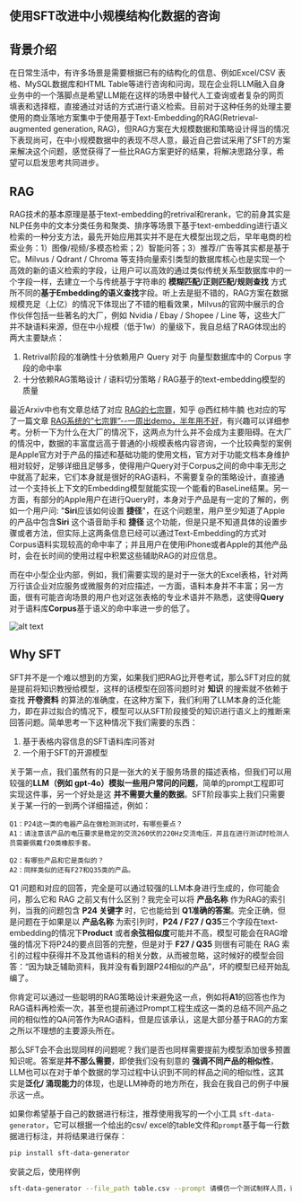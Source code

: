 ## 使用SFT改进中小规模结构化数据的咨询
## 背景介绍
在日常生活中，有许多场景是需要根据已有的结构化的信息、例如Excel/CSV 表格、MySQL数据库和HTML Table等进行咨询和问询，现在企业将LLM融入自身业务中的一个落脚点是希望LLM能在这样的场景中替代人工查询或者复杂的网页填表和选择框，直接通过对话的方式进行语义检索。目前对于这种任务的处理主要使用的商业落地方案集中于使用基于Text-Embedding的RAG(Retrieval-augmented generation, RAG)，但RAG方案在大规模数据和策略设计得当的情况下表现尚可，在中小规模数据中的表现不尽人意，最近自己尝试采用了SFT的方案来解决这个问题，感觉获得了一些比RAG方案更好的结果，将解决思路分享，希望可以启发思考共同进步。
## RAG
RAG技术的基本原理是基于text-embedding的retrival和rerank，它的前身其实是NLP任务中的文本分类任务和聚类、排序等场景下基于text-embedding进行语义检索的一种分支方法，最先开始应用其实并不是在大模型出现之后，早年电商的检索业务：1）图像/视频/多模态检索；2）智能问答；3）推荐/广告等其实都是基于它。Milvus / Qdrant / Chroma 等支持向量索引类型的数据库核心也是实现一个高效的新的语义检索的字段，让用户可以高效的通过类似传统关系型数据库中的一个字段一样，去建立一个与传统基于字符串的 **模糊匹配/正则匹配/规则查找** 方式所不同的**基于Embedding的语义查找**字段。听上去是挺不错的，RAG方案在数据规模充足（上亿）的情况下体现出了不错的粗看效果，Milvus的官网中展示的合作伙伴包括一些著名的大厂，例如 Nvidia / Ebay / Shopee / Line 等，这些大厂并不缺语料来源，但在中小规模（低于1w）的量级下，我自总结了RAG体现出的两大主要缺点：

1. Retrival阶段的准确性十分依赖用户 Query 对于 向量型数据库中的 Corpus 字段的命中率 
2. 十分依赖RAG策略设计 / 语料切分策略 / RAG基于的text-embedding模型的质量

最近Arxiv中也有文章总结了对应 [RAG的七宗罪](https://arxiv.org/abs/2401.05856)，知乎 @西红柿牛腩 也对应的写了一篇文章  [RAG系统的“七宗罪”--一周出demo，半年用不好](https://zhuanlan.zhihu.com/p/677691070)，有兴趣可以详细参考。分析一下为什么在大厂的情况下，这两点为什么并不会成为主要阻碍。在大厂的情况中，数据的丰富度远高于普通的小规模表格内容咨询，一个比较典型的案例是Apple官方对于产品的描述和基础功能的使用文档，官方对于功能文档本身维护相对较好，足够详细且足够多，使得用户Query对于Corpus之间的命中率无形之中就高了起来，它们本身就是很好的RAG语料，不需要复杂的策略设计，直接通过一个支持长上下文的Embedding模型就能实现一个能看的BaseLine结果。另一方面，有部分的Apple用户在进行Query时，本身对于产品是有一定的了解的，例如一个用户问: "**Siri**应该如何设置 **捷径**"，在这个问题里，用户至少知道了Apple的产品中包含**Siri** 这个语音助手和 **捷径** 这个功能，但是只是不知道具体的设置步骤或者方法，但实际上这两条信息已经可以通过Text-Embedding的方式对Corpus语料实现较高的命中率了；并且用户在使用iPhone或者Apple的其他产品时，会在长时间的使用过程中积累这些辅助RAG的对应信息。

而在中小型企业内部，例如，我们需要实现的是对于一张大的Excel表格，针对两万行该企业对应服务或微服务的对应描述，一方面，语料本身并不丰富；另一方面，很有可能咨询场景的用户也对这张表格的专业术语并不熟悉，这使得**Query**对于语料库**Corpus**基于语义的命中率进一步的低了。

![alt text](image.png)
## Why SFT  
SFT并不是一个难以想到的方案，如果我们把RAG比开卷考试，那么SFT对应的就是提前将知识教授给模型，这样的话模型在回答问题时对 **知识** 的搜索就不依赖于查找 **开卷资料** 的算法的准确度，在这种方案下，我们利用了LLM本身的泛化能力，即在非过拟合的情况下，模型可以从SFT阶段接受的知识进行语义上的推断来回答问题。简单思考一下这种情况下我们需要的东西：

1. 基于表格内容信息的SFT语料库问答对
2. 一个用于SFT的开源模型

关于第一点，我们虽然有的只是一张大的关于服务场景的描述表格，但我们可以用较强的**LLM（例如 gpt-4o）模拟一些用户常问的问题**，简单的prompt工程即可实现这件事，另一个好处是这 **并不需要大量的数据**。SFT阶段事实上我们只需要关于某一行的一到两个详细描述，例如：

    Q1：P24这一类的电器产品在做检测测试时，有哪些要点？
    A1：请注意该产品的电压要求是稳定的交流260伏的220Hz交流电压，并且在进行测试时检测人员需要佩戴f20类橡胶手套。
    
    Q2：有哪些产品和它是类似的？
    A2：同样类似的还有F27和Q35类的产品。
    

Q1 问题和对应的回答，完全是可以通过较强的LLM本身进行生成的，你可能会问，那么它和 RAG 之前又有什么区别？我完全可以将 **产品名称** 作为RAG的索引列，当我的问题包含 **P24 关键字** 时，它也能给到 **Q1准确的答案**。完全正确，但是问题在于如果是以 **产品名称** 为索引列时，**P24 / F27 / Q35**三个字段在text-embedding的情况下**Product** 或者**余弦相似度**可能并不高，模型可能会在RAG增强的情况下将P24的要点回答的完整，但是对于 **F27 / Q35** 则很有可能在 RAG 索引的过程中获得并不及其他语料的相关分数，从而被忽略，这时候好的模型会回答：“因为缺乏辅助资料，我并没有看到跟P24相似的产品”，坏的模型已经开始乱编了。

你肯定可以通过一些聪明的RAG策略设计来避免这一点，例如将**A1**的回答也作为RAG语料再检索一次，甚至也提前通过Prompt工程生成这一类的总结不同产品之间的相似性的QA问答作为RAG语料，但是应该承认，这是大部分基于RAG的方案之所以不理想的主要源头所在。

那么SFT会不会出现同样的问题呢？我们是否也同样需要提前为模型添加很多预置知识呢。答案是**并不那么需要**，即使我们没有刻意的 **强调不同产品的相似性**，LLM也可以在对于单个数据的学习过程中认识到不同的样品之间的相似性，这其实是**泛化/ 涌现能力**的体现，也是LLM神奇的地方所在，我会在我自己的例子中展示这一点。

如果你希望基于自己的数据进行标注，推荐使用我写的一个小工具 `sft-data-generator`，它可以根据一个给出的csv/ excel的table文件和`prompt`基于每一行数据进行标注，并将结果进行保存：
```bash
pip install sft-data-generator
```
安装之后，使用样例
```bash
sft-data-generator --file_path table.csv --prompt 请模仿一个测试制样人员，询问关于这个产品的制样细则。 --model <model_name> [other optional arguments]
```